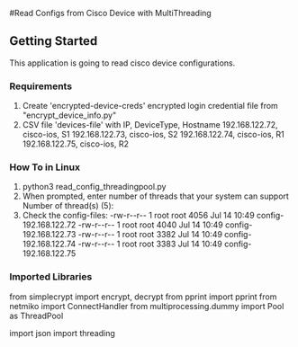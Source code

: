 #Read Configs from Cisco Device with MultiThreading

## Getting Started
This application is going to read cisco device configurations.

### Requirements
1. Create 'encrypted-device-creds' encrypted login credential file from "encrypt_device_info.py"
2. CSV file 'devices-file' with IP, DeviceType, Hostname
    192.168.122.72, cisco-ios, S1
    192.168.122.73, cisco-ios, S2
    192.168.122.74, cisco-ios, R1
    192.168.122.75, cisco-ios, R2

### How To in Linux
1. python3 read_config_threadingpool.py
2. When prompted, enter number of threads that your system can support
   Number of thread(s) (5):
3. Check the config-files:
-rw-r--r-- 1 root root 4056 Jul 14 10:49 config-192.168.122.72
-rw-r--r-- 1 root root 4040 Jul 14 10:49 config-192.168.122.73
-rw-r--r-- 1 root root 3382 Jul 14 10:49 config-192.168.122.74
-rw-r--r-- 1 root root 3383 Jul 14 10:49 config-192.168.122.75


### Imported Libraries
from simplecrypt import encrypt, decrypt
from pprint import pprint
from netmiko import ConnectHandler
from multiprocessing.dummy import Pool as ThreadPool

import json
import threading

